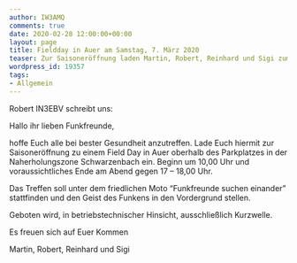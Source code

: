 ```yaml
---
author: IW3AMQ
comments: true
date: 2020-02-28 12:00:00+00:00
layout: page
title: Fieldday in Auer am Samstag, 7. März 2020
teaser: Zur Saisoneröffnung laden Martin, Robert, Reinhard und Sigi zum Fieldday in Auer am Samstag, 7. März 2020
wordpress_id: 19357
tags:
- Allgemein
---
```



Robert IN3EBV schreibt uns:

Hallo ihr lieben Funkfreunde,

hoffe Euch alle bei bester Gesundheit anzutreffen. Lade Euch  hiermit zur Saisoneröffnung zu einem Field Day in Auer oberhalb des Parkplatzes in der Naherholungszone Schwarzenbach ein. Beginn um 10,00 Uhr und voraussichtliches Ende am Abend gegen 17 – 18,00 Uhr.

Das Treffen soll unter dem friedlichen Moto “Funkfreunde suchen einander” stattfinden und den Geist des Funkens in den Vordergrund stellen.

Geboten wird, in betriebstechnischer Hinsicht, ausschließlich Kurzwelle.

Es freuen sich auf Euer Kommen

Martin, Robert, Reinhard und Sigi
